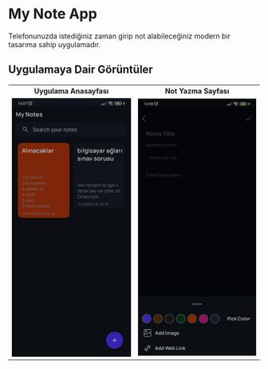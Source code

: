 # My Note App
Telefonunuzda istediğiniz zaman girip not alabileceğiniz modern bir tasarıma sahip uygulamadır.

## Uygulamaya Dair Görüntüler
<table>
<tr>
<th> Uygulama Anasayfası</th>
<th> Not Yazma Sayfası</th>
</tr>
<tr>
    <td><img src="app/src/main/res/drawable/Screenshot_2023-12-24-16-07-52-849_com.tufar.mynote.jpg" width="250" alt="Uygulama Anasayfası" >  </td>
    <td><img src="app/src/main/res/drawable/Screenshot_2023-12-24-16-08-04-186_com.tufar.mynote.jpg" width="250" alt="Not Ekleme Sayfası"> </td>
</tr>
</table>


